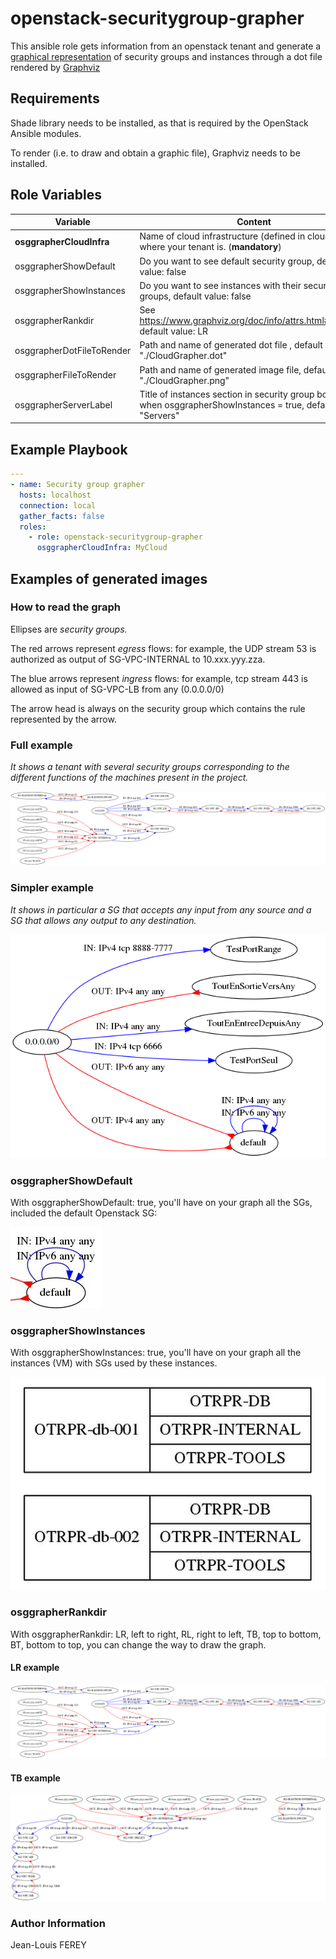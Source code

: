 # openstack-securitygroup-grapher

This ansible role gets information from an openstack tenant and generate a [graphical representation](CloudGrapher.png) of security groups and instances through a dot file rendered by [Graphviz](https://graphviz.gitlab.io/)

## Requirements

Shade library needs to be installed, as that is required by the OpenStack Ansible modules.

To render (i.e. to draw and obtain a graphic file), Graphviz needs to be installed.

## Role Variables

| Variable | Content |
| --- | --- |
| **osggrapherCloudInfra** | Name of cloud infrastructure (defined in clouds.yml) where your tenant is. (**mandatory**) |
| osggrapherShowDefault | Do you want to see default security group, default value: false |
| osggrapherShowInstances | Do you want to see instances with their security groups, default value: false |
| osggrapherRankdir | See <https://www.graphviz.org/doc/info/attrs.html#d:rankdir>, default value: LR |
| osggrapherDotFileToRender | Path and name of generated dot file , default value: "./CloudGrapher.dot" |
| osggrapherFileToRender | Path and name of generated image file, default value: "./CloudGrapher.png" |
| osggrapherServerLabel | Title of instances section in security group boxes used when osggrapherShowInstances = true, default value: "Servers" |

## Example Playbook

~~~yaml
---
- name: Security group grapher
  hosts: localhost
  connection: local
  gather_facts: false
  roles:
    - role: openstack-securitygroup-grapher
      osggrapherCloudInfra: MyCloud
~~~

## Examples of generated images

### How to read the graph

Ellipses are *security groups.*

The red arrows represent *egress* flows: for example, the UDP stream 53 is authorized as output of SG-VPC-INTERNAL to 10.xxx.yyy.zza.

The blue arrows represent *ingress* flows: for example, tcp stream 443 is allowed as input of SG-VPC-LB from any (0.0.0.0/0)

The arrow head is always on the security group which contains the rule represented by the arrow.

### Full example

*It shows a tenant with several security groups corresponding to the different functions of the machines present in the project.*

![Example](CloudGrapher.png)

### Simpler example

*It shows in particular a SG that accepts any input from any source and a SG that allows any output to any destination.*

![Example](SimpleGraph.png)

### osggrapherShowDefault

With osggrapherShowDefault: true, you'll have on your graph all the SGs, included the default Openstack SG:

![Example](DefaultSG.jpg)

### osggrapherShowInstances

With osggrapherShowInstances: true, you'll have on your graph all the instances (VM) with SGs used by these instances.

![Example](Instances.jpg)

### osggrapherRankdir

With osggrapherRankdir: LR, left to right, RL, right to left, TB, top to bottom, BT, bottom to top, you can change the way to draw the graph.

#### LR example

![Example](LR.png)

#### TB example

![Example](TB.png)

### Author Information

Jean-Louis FEREY
